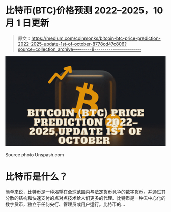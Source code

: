 # 比特币(BTC)价格预测 2022–2025，10 月 1 日更新

> 原文：<https://medium.com/coinmonks/bitcoin-btc-price-prediction-2022-2025-update-1st-of-october-8778cd47c806?source=collection_archive---------8----------------------->

![](img/b200165abb7c82f720d5e87af8ada121.png)

Source photo Unspash.com

# 比特币是什么？

简单来说，比特币是一种渴望在全球范围内与法定货币竞争的数字货币。并通过其分散的结构和快速支付的点对点技术给人们更多的代理。比特币是一种去中心化的数字货币，独立于任何央行、管理员或用户运行。比特币的…